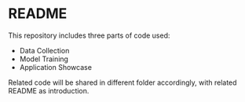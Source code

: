 # README #

This repository includes three parts of code used: 

* Data Collection
* Model Training 
* Application Showcase

Related code will be shared in different folder accordingly, with related README as introduction.
